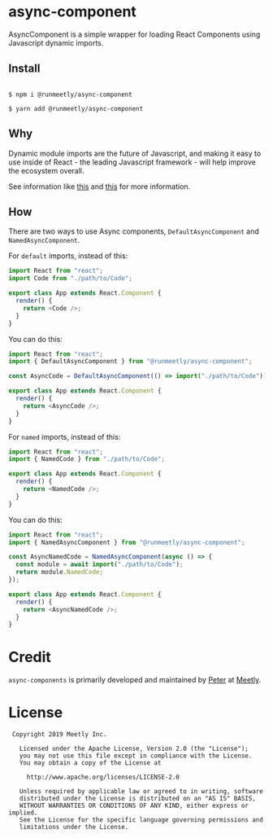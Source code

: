 # async-component

AsyncComponent is a simple wrapper for loading React
Components using Javascript dynamic imports.

## Install

```shell script

$ npm i @runmeetly/async-component

$ yarn add @runmeetly/async-component

```

## Why

Dynamic module imports are the future of Javascript,
and making it easy to use inside of React - the
leading Javascript framework - will help improve
the ecosystem overall.

See information like
[this](https://javascript.info/modules-dynamic-imports)
and
[this](https://2ality.com/2017/01/import-operator.html#loading-code-on-demand)
for more information.

## How

There are two ways to use Async components,
`DefaultAsyncComponent` and `NamedAsyncComponent`.

For `default` imports, instead of this:

```javascript
import React from "react";
import Code from "./path/to/Code";

export class App extends React.Component {
  render() {
    return <Code />;
  }
}
```

You can do this:

```javascript
import React from "react";
import { DefaultAsyncComponent } from "@runmeetly/async-component";

const AsyncCode = DefaultAsyncComponent(() => import("./path/to/Code"));

export class App extends React.Component {
  render() {
    return <AsyncCode />;
  }
}
```

For `named` imports, instead of this:

```javascript
import React from "react";
import { NamedCode } from "./path/to/Code";

export class App extends React.Component {
  render() {
    return <NamedCode />;
  }
}
```

You can do this:

```javascript
import React from "react";
import { NamedAsyncComponent } from "@runmeetly/async-component";

const AsyncNamedCode = NamedAsyncComponent(async () => {
  const module = await import("./path/to/Code");
  return module.NamedCode;
});

export class App extends React.Component {
  render() {
    return <AsyncNamedCode />;
  }
}
```

# Credit

`async-components` is primarily developed and maintained by
[Peter](https://github.com/pyamsoft) at
[Meetly](https://www.runmeetly.com).

# License

```
 Copyright 2019 Meetly Inc.

   Licensed under the Apache License, Version 2.0 (the "License");
   you may not use this file except in compliance with the License.
   You may obtain a copy of the License at

     http://www.apache.org/licenses/LICENSE-2.0

   Unless required by applicable law or agreed to in writing, software
   distributed under the License is distributed on an "AS IS" BASIS,
   WITHOUT WARRANTIES OR CONDITIONS OF ANY KIND, either express or implied.
   See the License for the specific language governing permissions and
   limitations under the License.
```

